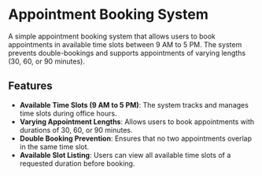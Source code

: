 # Appointment Booking System

A simple appointment booking system that allows users to book appointments in available time slots between 9 AM to 5 PM. 
The system prevents double-bookings and supports appointments of varying lengths (30, 60, or 90 minutes).

## Features

- **Available Time Slots (9 AM to 5 PM)**: The system tracks and manages time slots during office hours.
- **Varying Appointment Lengths**: Allows users to book appointments with durations of 30, 60, or 90 minutes.
- **Double Booking Prevention**: Ensures that no two appointments overlap in the same time slot.
- **Available Slot Listing**: Users can view all available time slots of a requested duration before booking.




